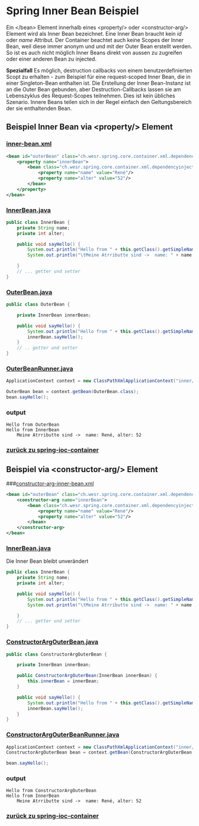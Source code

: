# Spring Inner Bean Beispiel

Ein \</bean> Element innerhalb eines \<property/> oder \<constructor-arg/> Element wird als Inner Bean bezeichnet.
Eine Inner Bean braucht kein *id* oder *name* Attribut. Der Container beachtet auch keine Scopes der Inner Bean, 
weil diese immer anonym und und mit der Outer Bean erstellt werden. So ist es auch nicht möglich Inner Beans direkt von aussen zu zugreifen
oder einer anderen Bean zu injected.

**Spezialfall**
Es möglich, destruction callbacks von einem benutzerdefinierten Scopt zu erhalten - zum Beispiel für eine request-scoped Inner Bean, die in einer Singleton-Bean enthalten ist. 
Die Erstellung der Inner Bean-Instanz ist an die Outer Bean gebunden, aber Destruction-Callbacks lassen sie am Lebenszyklus des Request-Scopes teilnehmen. 
Dies ist kein übliches Szenario. Innere Beans teilen sich in der Regel einfach den Geltungsbereich der sie enthaltenden Bean.

## Beispiel Inner Bean via \<property/> Element

### [inner-bean.xml](../../../src/main/resources/dependencies/inner/property-inner-bean.xml)
```xml
<bean id="outerBean" class="ch.wesr.spring.core.container.xml.dependencyinjection.inner.OuterBean">
    <property name="innerBean">
        <bean class="ch.wesr.spring.core.container.xml.dependencyinjection.inner.InnerBean">
            <property name="name" value="René"/>
            <property name="alter" value="52"/>
        </bean>
    </property>
</bean>
```
### [InnerBean.java](../../../src/main/java/ch/wesr/spring/core/container/xml/dependencyinjection/inner/InnerBean.java)
````java
public class InnerBean {
    private String name;
    private int alter;

    public void sayHello() {
        System.out.println("Hello from " + this.getClass().getSimpleName());
        System.out.println("\tMeine Atrributte sind ->  name: " + name + ", alter: " + alter);

    }
    // ... getter und setter
}
````

### [OuterBean.java](../../../src/main/java/ch/wesr/spring/core/container/xml/dependencyinjection/inner/OuterBean.java)
````java
public class OuterBean {

    private InnerBean innerBean;

    public void sayHello() {
        System.out.println("Hello from " + this.getClass().getSimpleName());
        innerBean.sayHello();
    }
    // .. getter und setter
}
````

### [OuterBeanRunner.java](../../../src/main/java/ch/wesr/spring/core/container/xml/dependencyinjection/inner/OuterBeanRunner.java)
````java
ApplicationContext context = new ClassPathXmlApplicationContext("inner/inner-bean.xml");

OuterBean bean = context.getBean(OuterBean.class);
bean.sayHello();
````

### output
````text
Hello from OuterBean
Hello from InnerBean
	Meine Atrributte sind ->  name: René, alter: 52
````

### [zurück zu spring-ioc-container](../../../spring-ioc-container.md)

## Beispiel via \<constructor-arg/> Element

###[constructor-arg-inner-bean.xml](../../../src/main/resources/dependencies/inner/constructor-arg-inner-bean.xml)
```xml
<bean id="outerBean" class="ch.wesr.spring.core.container.xml.dependencyinjection.inner.ConstructorArgOuterBean">
    <constructor-arg name="innerBean">
        <bean class="ch.wesr.spring.core.container.xml.dependencyinjection.inner.InnerBean">
            <property name="name" value="René"/>
            <property name="alter" value="52"/>
        </bean>
    </constructor-arg>
</bean>
```
### [InnerBean.java](../../../src/main/java/ch/wesr/spring/core/container/xml/dependencyinjection/inner/InnerBean.java)
Die Inner Bean bleibt unverändert
````java
public class InnerBean {
    private String name;
    private int alter;

    public void sayHello() {
        System.out.println("Hello from " + this.getClass().getSimpleName());
        System.out.println("\tMeine Atrributte sind ->  name: " + name + ", alter: " + alter);

    }
    // ... getter und setter
}
````

### [ConstructorArgOuterBean.java](../../../src/main/java/ch/wesr/spring/core/container/xml/dependencyinjection/inner/ConstructorArgOuterBean.java)
````java
public class ConstructorArgOuterBean {

    private InnerBean innerBean;

    public ConstructorArgOuterBean(InnerBean innerBean) {
        this.innerBean = innerBean;
    }

    public void sayHello() {
        System.out.println("Hello from " + this.getClass().getSimpleName());
        innerBean.sayHello();
    }
}
````

### [ConstructorArgOuterBeanRunner.java](../../../src/main/java/ch/wesr/spring/core/container/xml/dependencyinjection/inner/ConstructorArgOuterBeanRunner.java)
````java
ApplicationContext context = new ClassPathXmlApplicationContext("inner/constructor-arg-inner-bean.xml");
ConstructorArgOuterBean bean = context.getBean(ConstructorArgOuterBean.class);

bean.sayHello();
````

### output
````text
Hello from ConstructorArgOuterBean
Hello from InnerBean
	Meine Atrributte sind ->  name: René, alter: 52
````

### [zurück zu spring-ioc-container](../../../spring-ioc-container.md)
